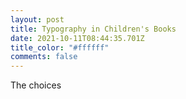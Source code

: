 ```yaml
---
layout: post
title: Typography in Children's Books
date: 2021-10-11T08:44:35.701Z
title_color: "#ffffff"
comments: false
---
```

The choices